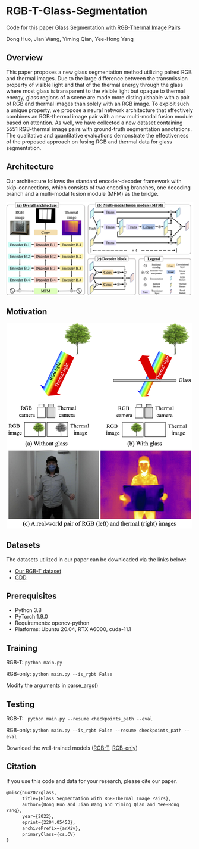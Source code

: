# RGB-T-Glass-Segmentation

Code for this paper [Glass Segmentation with RGB-Thermal Image Pairs](https://arxiv.org/abs/2204.05453)

Dong Huo, Jian Wang, Yiming Qian, Yee-Hong Yang

## Overview

This paper proposes a new glass segmentation method utilizing paired RGB and thermal images. Due to the large difference between the transmission property of visible light and that of the thermal energy through the glass where most glass is transparent to the visible light but opaque to thermal energy, glass regions of a scene are made more distinguishable with a pair of RGB and thermal images than solely with an RGB image. To exploit such a unique property, we propose a neural network architecture that effectively combines an RGB-thermal image pair with a new multi-modal fusion module based on attention. As well, we have collected a new dataset containing 5551 RGB-thermal image pairs with ground-truth segmentation annotations. The qualitative and quantitative evaluations demonstrate the effectiveness of the proposed approach on fusing RGB and thermal data for glass segmentation.

## Architecture

Our architecture follows the standard encoder-decoder framework with skip-connections, which consists of two encoding branches, one decoding branch and a multi-modal fusion module (MFM) as the bridge.

<p align="center">
  <img width="1000" src="./images/architecture.png">
</p>

## Motivation

<p align="center">
  <img width="500" src="./images/motivation.png">
</p>


## Datasets

The datasets utilized in our paper can be downloaded via the links below:
- [Our RGB-T dataset](https://drive.google.com/file/d/1ysG04qGmnZv7UaybZUuyybaJYJLUkNHX/view?usp=sharing)
- [GDD](https://mhaiyang.github.io/CVPR2020_GDNet/index)

## Prerequisites
- Python 3.8 
- PyTorch 1.9.0
- Requirements: opencv-python
- Platforms: Ubuntu 20.04, RTX A6000, cuda-11.1

## Training

RGB-T: ```python main.py```

RGB-only: ```python main.py --is_rgbt False```

Modify the arguments in parse_args()


## Testing

RGB-T: ``` python main.py --resume checkpoints_path --eval```

RGB-only: ```python main.py --is_rgbt False --resume checkpoints_path --eval```

Download the well-trained models ([RGB-T](https://drive.google.com/file/d/1ftTfKT_zDgTAuMurvgbnpuO2-uzkbgin/view?usp=sharing), [RGB-only](https://drive.google.com/file/d/1iN2JnHB7EW1nlgKeLkmUHA02Pc1P3Uae/view?usp=sharing))


## Citation

If you use this code and data for your research, please cite our paper.

```
@misc{huo2022glass,
      title={Glass Segmentation with RGB-Thermal Image Pairs}, 
      author={Dong Huo and Jian Wang and Yiming Qian and Yee-Hong Yang},
      year={2022},
      eprint={2204.05453},
      archivePrefix={arXiv},
      primaryClass={cs.CV}
}
```


